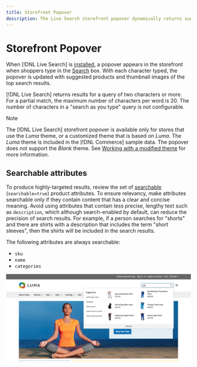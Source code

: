 ```yaml
---
title: Storefront Popover
description: The Live Search storefront popover dynamically returns suggested products and thumbnails.
---
```

# Storefront Popover

When [!DNL Live Search] is [installed](install.md), a popover appears in the storefront when shoppers type in the [Search](https://docs.magento.com/user-guide/catalog/search-quick.html) box. With each character typed, the popover is updated with suggested products and thumbnail images of the top search results.

[!DNL Live Search] returns results for a query of two characters or more. For a partial match, the maximum number of characters per word is 20. The number of characters in a "search as you type" query is not configurable.

>[!NOTE]
>
>The [!DNL Live Search] storefront popover is available only for stores that use the *Luma* theme, or a customized theme that is based on *Luma*. The *Luma* theme is included in the [!DNL Commerce] sample data. The popover does not support the *Blank* theme. See [Working with a modified theme](#working-with-modified-theme) for more information.

## Searchable attributes

To produce highly-targeted results, review the set of [searchable](https://docs.magento.com/user-guide/stores/attributes-product.html#storefront-properties) (`searchable=true`) product attributes. To ensure relevancy, make attributes searchable only if they contain content that has a clear and concise meaning. Avoid using attributes that contain less precise, lengthy text such as `description`, which although search-enabled by default, can reduce the precision of search results. For example, if a person searches for "shorts" and there are shirts with a description that includes the term "short sleeves", then the shirts will be included in the search results.

The following attributes are always searchable:

*  `sku`
*  `name`
*  `categories`

![Live Search popover](assets/storefront-search-as-you-type.png)
